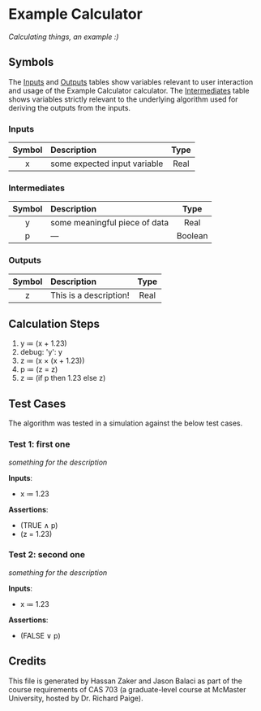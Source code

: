 # Example Calculator
*Calculating things, an example :)*

## Symbols

The [Inputs](#inputs) and [Outputs](#outputs) tables show variables relevant to
user interaction and usage of the Example Calculator calculator. The [Intermediates](#intermediates)
table shows variables strictly relevant to the underlying algorithm used for
deriving the outputs from the inputs.

### Inputs

| Symbol | Description | Type |
|:------:|:------------|:----:|
| x | some expected input variable | Real |

### Intermediates

| Symbol | Description | Type |
|:------:|:------------|:----:|
| y | some meaningful piece of data | Real |
| p | — | Boolean |

### Outputs

| Symbol | Description | Type |
|:------:|:------------|:----:|
| z | This is a description! | Real |

## Calculation Steps

1. y ≔ (x + 1.23)
2. debug: 'y': y
3. z ≔ (x × (x + 1.23))
4. p ≔ (z = z)
5. z ≔ (if p then 1.23 else z)

## Test Cases

The algorithm was tested in a simulation against the below test cases.

### Test 1: first one
*something for the description*

**Inputs**:
* x ≔ 1.23

**Assertions**:
* (TRUE ∧ p)
* (z = 1.23)

### Test 2: second one
*something for the description*

**Inputs**:
* x ≔ 1.23

**Assertions**:
* (FALSE ∨ p)

## Credits

This file is generated by Hassan Zaker and Jason Balaci as part of the course
requirements of CAS 703 (a graduate-level course at McMaster University, hosted
by Dr. Richard Paige).
